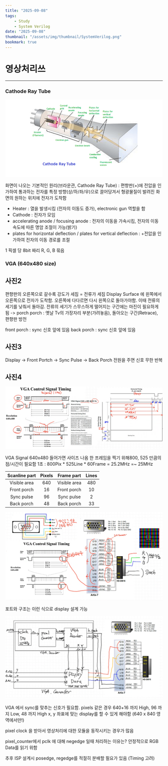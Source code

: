 ```yaml
---
title: "2025-09-08"
tags:
    - Study
    - System Verilog
date: "2025-09-08"
thumbnail: "/assets/img/thumbnail/SystemVerilog.png"
bookmark: true
---
```


# 영상처리쓰
---
### Cathode Ray Tube
![alt text](../../assets/img/final/250908/1.png)

화면이 나오는 기본적인 원리(브라운관, Cathode Ray Tube) : 편향판(+)에 전압을 인가하여 통과하는 전자를 특정 방향(상/하/좌/우)으로 끌어당겨서 형광물질이 발려진 화면의 원하는 위치에 전자가 도착함

- Heater : 열을 발생시킴 (전자의 이동도 증가), electronic gun 역할을 함
- Cathode : 전자가 모임
- accelerating anode / focusing anode : 전자의 이동을 가속시킴, 전자의 이동 속도에 따른 명암 조절이 가능(밝기)
- plates for horizontal deflection / plates for vertical deflection : +전압을 인가하여 전자의 이동 경로를 조절

1 픽셀 당 8bit 짜리 R, G, B 묶음

### VGA (640x480 size)
## 사진2

편향판의 오른쪽으로 갈수록 강도가 세짐 = 전류가 세짐
Display Surface 에 왼쪽에서 오른쪽으로 전자가 도착함. 오른쪽에 다다르면 다시 왼쪽으로 돌아가야함. 이때 전류의 세기를 낮춰서 돌아감. 전류의 세기가 스무스하게 떨어지는 구간에는 마진이 필요하게 됨 -> porch
porch : 옛날 Tv의 가장자리 부분(가려놓음), 돌아오는 구간(Retrace), 편향판 방전

front porch : sync 신호 앞에 있음
back porch : sync 신호 앞에 있음

## 사진3
Display -> Front Portch -> Sync Pulse -> Back Porch 전원을 주면 신호 무한 반복

## 사진4

![alt text](../../assets/img/final/250908/5.png)

VGA Signal 640x480 들어가면 사이즈 나옴
한 프레임을 찍기 위해800, 525 만큼의 점/시간이 필요함
1초 : 800Pix * 525Line * 60Frame = 25.2MHz =~ 25MHz

| Scanline part | Pixels | Frame part | Lines |
| :--: | :--: | :--: | :--: |
| Visible area | 640 | Visible area | 480 |
| Front porch | 16 | Front porch | 10 |
| Sync pulse | 96 | Sync pulse | 2 |
| Back porch | 48 | Back porch | 33 |

![alt text](../../assets/img/final/250908/6.png)

포트와 구조는 이런 식으로 display 설계 가능

![alt text](../../assets/img/final/250908/7.png)

VGA 에서 sync를 맞추는 신호가 필요함. pixels 같은 경우 640+16 까지 High, 96 까지 Low, 48 까지 High
x, y 좌표에 맞는 display를 할 수 있게 해야함 (640 x 840 영역에서만!)

pixel clock 을 받아서 영상처리에 대한 모듈을 동작시키는 경우가 많음

pixel_counter에서 pclk 에 대해 negedge 일때 처리하는 이유는? 안정적으로 RGB Data를 읽기 위함

추후 ISP 설계시 posedge, regedge를 적절히 분배할 필요가 있음 (Timing 고려)




